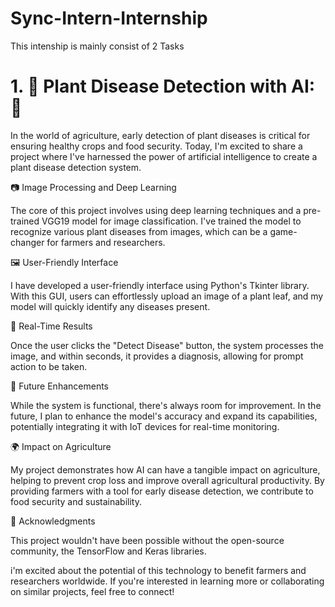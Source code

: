 # Sync-Intern-Internship
This intenship is mainly consist of 2 Tasks

#  1. 🌿 Plant Disease Detection with AI: 🌿

In the world of agriculture, early detection of plant diseases is critical for ensuring healthy crops and food security. Today, I'm excited to share a project where I've harnessed the power of artificial intelligence to create a plant disease detection system.

📷 Image Processing and Deep Learning

The core of this project involves using deep learning techniques and a pre-trained VGG19 model for image classification. I've trained the model to recognize various plant diseases from images, which can be a game-changer for farmers and researchers.

🖼️ User-Friendly Interface

I have developed a user-friendly interface using Python's Tkinter library. With this GUI, users can effortlessly upload an image of a plant leaf, and my model will quickly identify any diseases present.

🔄 Real-Time Results

Once the user clicks the "Detect Disease" button, the system processes the image, and within seconds, it provides a diagnosis, allowing for prompt action to be taken.

🚀 Future Enhancements

While the system is functional, there's always room for improvement. In the future, I plan to enhance the model's accuracy and expand its capabilities, potentially integrating it with IoT devices for real-time monitoring.

🌍 Impact on Agriculture

My project demonstrates how AI can have a tangible impact on agriculture, helping to prevent crop loss and improve overall agricultural productivity. By providing farmers with a tool for early disease detection, we contribute to food security and sustainability.

🙏 Acknowledgments

This project wouldn't have been possible without the open-source community, the TensorFlow and Keras libraries.

i'm excited about the potential of this technology to benefit farmers and researchers worldwide. If you're interested in learning more or collaborating on similar projects, feel free to connect!

